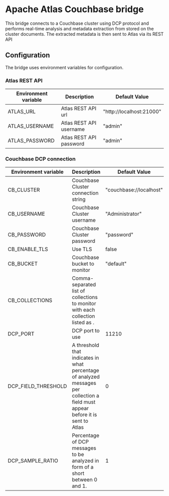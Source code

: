 # Apache Atlas Couchbase bridge
This bridge connects to a Couchbase cluster using DCP protocol 
and performs real-time analysis and metadata extraction from stored on the cluster documents.
The extracted metadata is then sent to Atlas via its REST API

## Configuration
The bridge uses environment variables for configuration.

### Atlas REST API
| Environment variable | Description                                                                                                                       | Default Value            |
|----------------------|-----------------------------------------------------------------------------------------------------------------------------------|--------------------------|
| ATLAS_URL            | Atlas REST API url                                                                                                                | "http://localhost:21000" |
| ATLAS_USERNAME       | Atlas REST API username                                                                                                           | "admin"                  |
| ATLAS_PASSWORD       | Atlas REST API password                                                                                                           | "admin"                  |

### Couchbase DCP connection
| Environment variable | Description                                                                                                                       | Default Value            |
|----------------------|-----------------------------------------------------------------------------------------------------------------------------------|--------------------------|
| CB_CLUSTER           | Couchbase Cluster connection string                                                                                               | "couchbase://localhost"  |
| CB_USERNAME          | Couchbase Cluster username                                                                                                        | "Administrator"          |
| CB_PASSWORD          | Couchbase Cluster password                                                                                                        | "password"               |
| CB_ENABLE_TLS        | Use TLS                                                                                                                           | false                    |
| CB_BUCKET            | Couchbase bucket to monitor                                                                                                       | "default"                |
| CB_COLLECTIONS       | Comma-separated list of collections to monitor with each collection listed as <scope>.<collection>                                |                          |
| DCP_PORT             | DCP port to use                                                                                                                   | 11210                    |
| DCP_FIELD_THRESHOLD  | A threshold that indicates in what percentage of analyzed messages per collection  a field must appear before it is sent to Atlas | 0                        |
| DCP_SAMPLE_RATIO     | Percentage of DCP messages to be analyzed in form of a short between 0 and 1.                                                     | 1                        |
